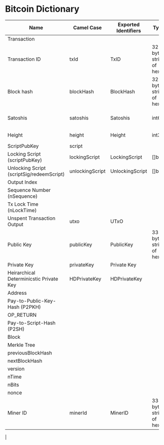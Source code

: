 # Bitcoin Dictionary


| Name  | Camel Case  | Exported Identifiers | Type | Reasoning |
|---|---|---|---|---|
|Transaction	| 			 |
|Transaction ID	| txId |	TxID |	32 byte string of hex	
|Block hash |	blockHash |	BlockHash |	32 byte string of hex	
|Satoshis	| satoshis |	Satoshis |	int64	| 21m bitcoin easily fits into 263 − 1
|Height	| height |	Height |	int32	| Over 4,000 years
|ScriptPubKey	| script |			 |
|Locking Script (scriptPubKey) |	lockingScript |	LockingScript |	[]byte	
|Unlocking Script (scriptSig/redeemScript)	| unlockingScript |	UnlockingScript	| []byte	
|Output Index	| 			 |
|Sequence Number (nSequence) |	| 			 |
|Tx Lock Time (nLockTime) |	| 			 |
|Unspent Transaction Output | utxo |	UTxO |		
|Public Key	| 		publicKey	 | PublicKey | 33 byte string of hex | compressed form
|Private Key | privateKey	|  Private Key	| 
|Heirarchical Determinicstic Private Key | HDPrivateKey	|  HDPrivateKey	| 
|Address |	| 			 |
|Pay-to-Public-Key-Hash (P2PKH) | 	|			
|OP_RETURN	| 			 |
|Pay-to-Script-Hash (P2SH) |    |				
|Block |	| 			 |
|Merkle Tree |	| 			 |
|previousBlockHash |	| 			 |
|nextBlockHash |	| 			 |
|version |	| 			 |
|nTime |	| 			 |
|nBits |	| 			 |
|nonce |	| 			 | |
|Miner ID | minerId | MinerID | 33 byte string of hex | compressed form
|


